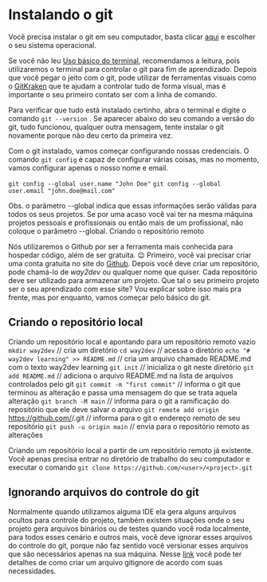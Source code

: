 # Instalando o git
Você precisa instalar o git em seu computador, basta clicar [aqui](https://git-scm.com/downloads) e escolher o seu sistema operacional.

Se você não leu [Uso básico do terminal](../terminal/terminal), recomendamos a leitura, pois utilizaremos o terminal para controlar o git para fim de aprendizado. Depois que você pegar o jeito com o git, pode utilizar de ferramentas visuais como o [GitKraken](https://www.gitkraken.com/) que te ajudam a controlar tudo de forma visual, mas é importante o seu primeiro contato ser com a linha de comando.

Para verificar que tudo está instalado certinho, abra o terminal e digite o comando `git --version` . Se aparecer abaixo do seu comando a versão do git, tudo funcionou, qualquer outra mensagem, tente instalar o git novamente porque não deu certo da primeira vez.

Com o git instalado, vamos começar configurando nossas credenciais. O comando `git config` é capaz de configurar várias coisas, mas no momento, vamos configurar apenas o nosso nome e email.

`git config --global user.name "John Doe"`
`git config --global user.email "john.doe@mail.com"`

Obs. o parâmetro --global indica que essas informações serão válidas para todos os seus projetos. Se por uma acaso você vai ter na mesma máquina projetos pessoais e profissionais ou então mais de um profissional, não coloque o parâmetro --global.
Criando o repositório remoto

Nós utilizaremos o Github por ser a ferramenta mais conhecida para hospedar código, além de ser gratuita. 😉
Primeiro, você vai precisar criar uma conta gratuita no site do [Github](https://github.com/).
Depois você deve criar um repositório, pode chamá-lo de *way2dev* ou qualquer nome que quiser. Cada repositório deve ser utilizado para armazenar um projeto. Que tal o seu primeiro projeto ser o seu aprendizado com esse site? Vou explicar sobre isso mais pra frente, mas por enquanto, vamos começar pelo básico do git. 

## Criando o repositório local
Criando um repositório local e apontando para um repositório remoto vazio
`mkdir way2dev`   // cria um diretório
`cd way2dev`      // acessa o diretório
`echo "# way2dev learning" >> README.md`   // cria um arquivo chamado README.md com o texto way2dev learning
`git init`    // inicializa o git neste diretório
`git add README.md`   // adiciona o arquivo README.md na lista de arquivos controlados pelo git
`git commit -m "first commit"` // informa o git que terminou as alteração e passa uma mensagem do que se trata aquela alteração
`git branch -M main`   // informa para o git a ramificação do repositório que ele deve salvar o arquivo
`git remote add origin` https://github.com/<user>/<prject>.git  // informa para o git o endereço remoto de seu repositório
`git push -u origin main` // envia para o repositório remoto  as alterações

Criando um repositório local a partir de um repositório remoto já existente.
Você apenas precisa entrar no diretório de trabalho do seu computador e executar o comando
`git clone https://github.com/<user>/<project>.git`

## Ignorando arquivos do controle do git
Normalmente quando utilizamos alguma IDE ela gera alguns arquivos ocultos para controle do projeto, também existem situações onde o seu projeto gera arquivos binários ou de testes quando você roda localmente, para todos esses cenário e outros mais, você deve ignorar esses arquivos do controle do git, porque não faz sentido você versionar esses arquivos que são necessários apenas na sua máquina. Nesse [link](https://git-scm.com/docs/gitignore) você pode ter detalhes de como criar um arquivo gitignore de acordo com suas necessidades.
